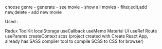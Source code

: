 
choose genre - generate  - see movie  - show all movies - filter,edit,add new,delete - add new movie

Used : 

Redux ToolKit
localStorage
useCallback
useMemo
Material UI
useRef
Route
useParams
createContext
scss (project created with Create React App, already has SASS compiler tool to compile SCSS to CSS for browser)



